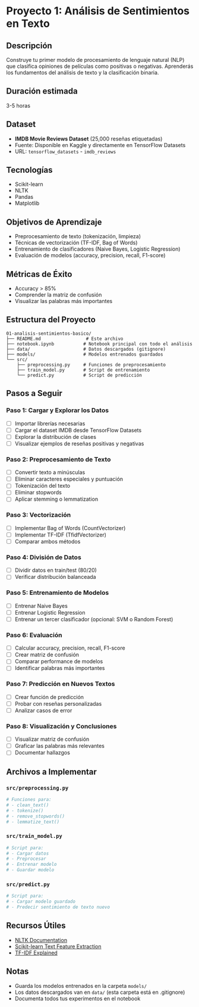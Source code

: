 # Proyecto 1: Análisis de Sentimientos en Texto

## Descripción
Construye tu primer modelo de procesamiento de lenguaje natural (NLP) que clasifica opiniones de películas como positivas o negativas. Aprenderás los fundamentos del análisis de texto y la clasificación binaria.

## Duración estimada
3-5 horas

## Dataset
- **IMDB Movie Reviews Dataset** (25,000 reseñas etiquetadas)
- Fuente: Disponible en Kaggle y directamente en TensorFlow Datasets
- URL: `tensorflow_datasets` - `imdb_reviews`

## Tecnologías
- Scikit-learn
- NLTK
- Pandas
- Matplotlib

## Objetivos de Aprendizaje
- Preprocesamiento de texto (tokenización, limpieza)
- Técnicas de vectorización (TF-IDF, Bag of Words)
- Entrenamiento de clasificadores (Naive Bayes, Logistic Regression)
- Evaluación de modelos (accuracy, precision, recall, F1-score)

## Métricas de Éxito
- Accuracy > 85%
- Comprender la matriz de confusión
- Visualizar las palabras más importantes

## Estructura del Proyecto
```
01-analisis-sentimientos-basico/
├── README.md                 # Este archivo
├── notebook.ipynb           # Notebook principal con todo el análisis
├── data/                    # Datos descargados (gitignore)
├── models/                  # Modelos entrenados guardados
└── src/
    ├── preprocessing.py     # Funciones de preprocesamiento
    ├── train_model.py       # Script de entrenamiento
    └── predict.py           # Script de predicción
```

## Pasos a Seguir

### Paso 1: Cargar y Explorar los Datos
- [ ] Importar librerías necesarias
- [ ] Cargar el dataset IMDB desde TensorFlow Datasets
- [ ] Explorar la distribución de clases
- [ ] Visualizar ejemplos de reseñas positivas y negativas

### Paso 2: Preprocesamiento de Texto
- [ ] Convertir texto a minúsculas
- [ ] Eliminar caracteres especiales y puntuación
- [ ] Tokenización del texto
- [ ] Eliminar stopwords
- [ ] Aplicar stemming o lemmatization

### Paso 3: Vectorización
- [ ] Implementar Bag of Words (CountVectorizer)
- [ ] Implementar TF-IDF (TfidfVectorizer)
- [ ] Comparar ambos métodos

### Paso 4: División de Datos
- [ ] Dividir datos en train/test (80/20)
- [ ] Verificar distribución balanceada

### Paso 5: Entrenamiento de Modelos
- [ ] Entrenar Naive Bayes
- [ ] Entrenar Logistic Regression
- [ ] Entrenar un tercer clasificador (opcional: SVM o Random Forest)

### Paso 6: Evaluación
- [ ] Calcular accuracy, precision, recall, F1-score
- [ ] Crear matriz de confusión
- [ ] Comparar performance de modelos
- [ ] Identificar palabras más importantes

### Paso 7: Predicción en Nuevos Textos
- [ ] Crear función de predicción
- [ ] Probar con reseñas personalizadas
- [ ] Analizar casos de error

### Paso 8: Visualización y Conclusiones
- [ ] Visualizar matriz de confusión
- [ ] Graficar las palabras más relevantes
- [ ] Documentar hallazgos

## Archivos a Implementar

### `src/preprocessing.py`
```python
# Funciones para:
# - clean_text()
# - tokenize()
# - remove_stopwords()
# - lemmatize_text()
```

### `src/train_model.py`
```python
# Script para:
# - Cargar datos
# - Preprocesar
# - Entrenar modelo
# - Guardar modelo
```

### `src/predict.py`
```python
# Script para:
# - Cargar modelo guardado
# - Predecir sentimiento de texto nuevo
```

## Recursos Útiles
- [NLTK Documentation](https://www.nltk.org/)
- [Scikit-learn Text Feature Extraction](https://scikit-learn.org/stable/modules/feature_extraction.html#text-feature-extraction)
- [TF-IDF Explained](https://en.wikipedia.org/wiki/Tf%E2%80%93idf)

## Notas
- Guarda los modelos entrenados en la carpeta `models/`
- Los datos descargados van en `data/` (esta carpeta está en .gitignore)
- Documenta todos tus experimentos en el notebook
